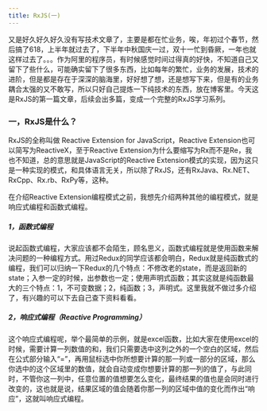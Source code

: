 ```yaml
---
title: RxJS(一)
---
```


又是好久好久好久没有写技术文章了，主要是都在忙业务，唉，年初过个春节，然后搞了618，上半年就过去了，下半年中秋国庆一过，双十一忙到昏厥，一年也就这样过去了。。。作为阿里的程序员，有时候感觉时间过得真的好快，不知道自己又留下了些什么，可能确实留下了很多东西，比如每年的繁忙，业务的发展，技术的进阶，但是都是存在于深深的脑海里，好好想了想，还是想写下来，但是有的业务耦合太强的又不敢写，所以只好自己提炼一下纯技术的东西，放在博客里。今天这是RxJS的第一篇文章，后续会出多篇，变成一个完整的RxJS学习系列。

### 一，RxJS是什么？

RxJS的全称叫做 Reactive Extension for JavaScript，Reactive Extension也可以简写为ReactiveX，至于Reactive Extension为什么要缩写为Rx而不是Re，我也不知道，总的意思就是JavaScript的Reactive Extension模式的实现，因为这只是一种实现的模式，和具体语言无关，所以除了RxJS，还有RxJava、Rx.NET、RxCpp、Rx.rb、RxPy等，这种。

在介绍Reactive Extension编程模式之前，我想先介绍两种其他的编程模式，就是响应式编程和函数式编程。

##### 1，函数式编程

说起函数式编程，大家应该都不会陌生，顾名思义，函数式编程就是使用函数来解决问题的一种编程方式。用过Redux的同学应该都会明白，Redux就是纯函数式的编程，我们可以归纳一下Redux的几个特点：不修改老的state，而是返回新的state；入参一定的时候，出参数也一定；使用声明式函数；其实这就是纯函数最大的三个特点：1，不可变数据；2，纯函数；3，声明式。这里我就不做过多介绍了，有兴趣的可以下去自己查下资料看看。

##### 2，响应式编程（Reactive Programming）

这个响应式编程呢，举个最简单的示例，就是excel函数，比如大家在使用excel的时候，需要计算一列数值的和，我们只需要选中这列之外的一个空白的区域，然后在公式部分输入“=”，再用鼠标选中你所想要计算的那一列或一部分的区域，那么你选中的这个区域里的数值，就会自动变成你想要计算的那一列的值了，与此同时，不管你这一列中，任意位置的值想要怎么变化，最终结果的值也是会同时进行改变的，这也就是说，结果区域的值会随着你那一列的区域中值的变化而作出“响应”，这就叫响应式编程。







